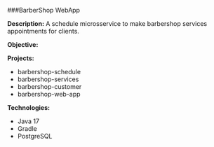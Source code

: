 ###BarberShop WebApp

**Description:** A schedule microsservice to make barbershop services appointments
for clients.

**Objective:** 

**Projects:**
- barbershop-schedule
- barbershop-services
- barbershop-customer
- barbershop-web-app

**Technologies:**
- Java 17
- Gradle
- PostgreSQL

